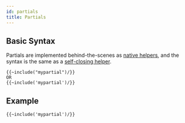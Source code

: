 ```yaml
---
id: partials
title: Partials
---
```


## Basic Syntax
Partials are implemented behind-the-scenes as [native helpers](define-native-helper), and the syntax is the same as a [self-closing helper](helpers).

```
{{~include("mypartial")/}}
OR
{{~include('mypartial')/}}
```

## Example

```
{{~include('mypartial')/}}
```